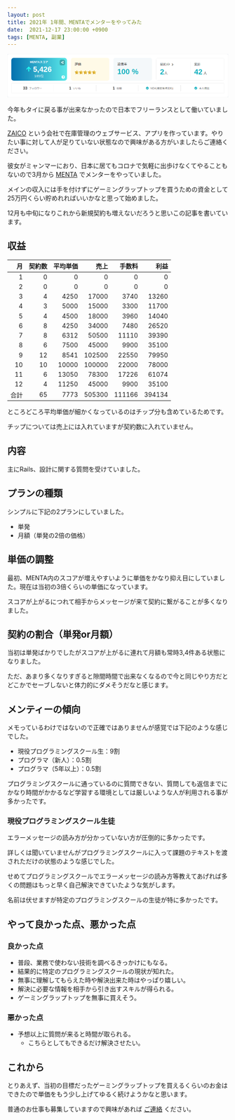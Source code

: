 ```yaml
---
layout: post
title: 2021年 1年間、MENTAでメンターをやってみた 
date:  2021-12-17 23:00:00 +0900
tags: [MENTA, 副業]
---
```


![MENTAスコア](/assets/posts/2021-12-17/dbd14313543eee34fe39e35cc8f3b7e8.png)

今年もタイに戻る事が出来なかったので日本でフリーランスとして働いていました。

[ZAICO](https://www.zaico.co.jp) という会社で在庫管理のウェブサービス、アプリを作っています。やりたい事に対して人が足りていない状態なので興味がある方がいましたらご連絡ください。

彼女がミャンマーにおり、日本に居てもコロナで気軽に出歩けなくてやることもないので3月から [MENTA](https://menta.work) でメンターをやっていました。

メインの収入には手を付けずにゲーミングラップトップを買うための資金として25万円くらい貯めれればいいかなと思って始めました。

12月も中旬になりこれから新規契約も増えないだろうと思いこの記事を書いています。

## 収益

|   月 | 契約数 |  平均単価 |     売上 |    手数料 |     利益 |
|----:|----:|------:|-------:|-------:|-------:|
|   1 |   0 |     0 |      0 |      0 |      0 |
|   2 |   0 |     0 |      0 |      0 |      0 |
|   3 |   4 |  4250 |  17000 |   3740 |  13260 |
|   4 |   3 |  5000 |  15000 |   3300 |  11700 |
|   5 |   4 |  4500 |  18000 |   3960 |  14040 |
|   6 |   8 |  4250 |  34000 |   7480 |  26520 |
|   7 |   8 |  6312 |  50500 |  11110 |  39390 |
|   8 |   6 |  7500 |  45000 |   9900 |  35100 |
|   9 |  12 |  8541 | 102500 |  22550 |  79950 |
|  10 |  10 | 10000 | 100000 |  22000 |  78000 |
|  11 |   6 | 13050 |  78300 |  17226 |  61074 |
|  12 |   4 | 11250 |  45000 |   9900 |  35100 |
|  合計 |  65 |  7773 | 505300 | 111166 | 394134 |

ところどころ平均単価が細かくなっているのはチップ分も含めているためです。

チップについては売上には入れていますが契約数に入れていません。

## 内容

主にRails、設計に関する質問を受けていました。

## プランの種類

シンプルに下記の2プランにしていました。

- 単発
- 月額（単発の2倍の価格）

## 単価の調整

最初、MENTA内のスコアが増えやすいように単価をかなり抑え目にしていました。現在は当初の3倍くらいの単価になっています。

スコアが上がるにつれて相手からメッセージが来て契約に繋がることが多くなりました。

## 契約の割合（単発or月額）

当初は単発ばかりでしたがスコアが上がるに連れて月額も常時3,4件ある状態になりました。

ただ、あまり多くなりすぎると隙間時間で出来なくなるので今と同じやり方だとどこかでセーブしないと体力的にダメそうだなと感じます。

## メンティーの傾向

メモっているわけではないので正確ではありませんが感覚では下記のような感じでした。

- 現役プログラミングスクール生：9割
- プログラマ（新人）：0.5割
- プログラマ（5年以上）：0.5割

プログラミングスクールに通っているのに質問できない、質問しても返信までにかなり時間がかかるなど学習する環境としては厳しいような人が利用される事が多かったです。

### 現役プログラミングスクール生徒

エラーメッセージの読み方が分かっていない方が圧倒的に多かったです。

詳しくは聞いていませんがプログラミングスクールに入って課題のテキストを渡されただけの状態のような感じでした。

せめてプログラミングスクールでエラーメッセージの読み方等教えてあげれば多くの問題はもっと早く自己解決できていたような気がします。

名前は伏せますが特定のプログラミングスクールの生徒が特に多かったです。

## やって良かった点、悪かった点

### 良かった点

- 普段、業務で使わない技術を調べるきっかけにもなる。
- 結果的に特定のプログラミングスクールの現状が知れた。
- 無事に理解してもらえた時や解決出来た時はやっぱり嬉しい。
- 解決に必要な情報を相手から引き出すスキルが得られる。
- ゲーミングラップトップを無事に買えそう。

### 悪かった点

- 予想以上に質問が来ると時間が取られる。
   - こちらとしてもできるだけ解決させたい。

## これから

とりあえず、当初の目標だったゲーミングラップトップを買えるくらいのお金はできたので単価をもう少し上げてゆるく続けようかなと思います。

普通のお仕事も募集していますので興味があれば [ご連絡](/jobs) ください。